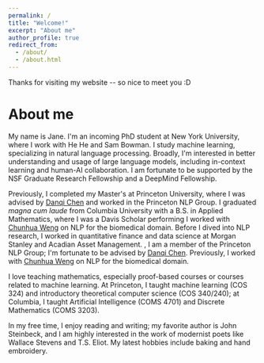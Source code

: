 ```yaml
---
permalink: /
title: "Welcome!"
excerpt: "About me"
author_profile: true
redirect_from: 
  - /about/
  - /about.html
---
```


Thanks for visiting my website -- so nice to meet you :D

About me
======

My name is Jane. I'm an incoming PhD student at New York University, where I work with He He and Sam Bowman. I study machine learning, specializing in natural language processing. Broadly, I'm interested in better understanding and usage of large language models, including in-context learning and human-AI collaboration. I am fortunate to be supported by the NSF Graduate Research Fellowship and a DeepMind Fellowship.

Previously, I completed my Master's at Princeton University, where I was advised by [Danqi Chen](https://www.cs.princeton.edu/~danqic/) and worked in the Princeton NLP Group. I graduated _magna cum laude_ from Columbia University with a B.S. in Applied Mathematics, where I was a Davis Scholar performing I worked with [Chunhua Weng](https://people.dbmi.columbia.edu/~chw7007/) on NLP for the biomedical domain. Before I dived into NLP research, I worked in quantitative finance and data science at Morgan Stanley and Acadian Asset Management. , 
I am a member of the Princeton NLP Group; I'm fortunate to be advised by [Danqi Chen](https://www.cs.princeton.edu/~danqic/). Previously, I worked with [Chunhua Weng](https://people.dbmi.columbia.edu/~chw7007/) on NLP for the biomedical domain.

I love teaching mathematics, especially proof-based courses or courses related to machine learning. At Princeton, I taught machine learning (COS 324) and introductory theoretical computer science (COS 340/240); at Columbia, I taught Artificial Intelligence (COMS 4701) and Discrete Mathematics (COMS 3203).

In my free time, I enjoy reading and writing; my favorite author is John Steinbeck, and I am highly interested in the work of modernist poets like Wallace Stevens and T.S. Eliot. My latest hobbies include baking and hand embroidery. 

